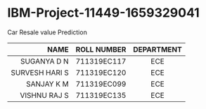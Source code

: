 # IBM-Project-11449-1659329041
Car Resale value Prediction

|     NAME         |  ROLL NUMBER  |  DEPARTMENT |   
|-----------------:|:-------------:|:-----------:|
|SUGANYA D N       |  711319EC117  |    ECE      |   
|SURVESH HARI S    |  711319EC120  |    ECE      |   
|SANJAY K M        |  711319EC099  |    ECE      |
|VISHNU RAJ S      |  711319EC135  |    ECE      | 
